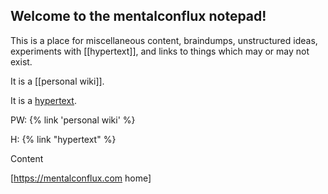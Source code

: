## Welcome to the mentalconflux notepad!

This is a place for miscellaneous content, braindumps, unstructured ideas, experiments with [[hypertext]], and links to things which may or may not exist.

It is a [[personal wiki]].

It is a [hypertext](/hypertext).

PW: {% link 'personal wiki' %}

H: {% link "hypertext" %}

Content

[https://mentalconflux.com home]
